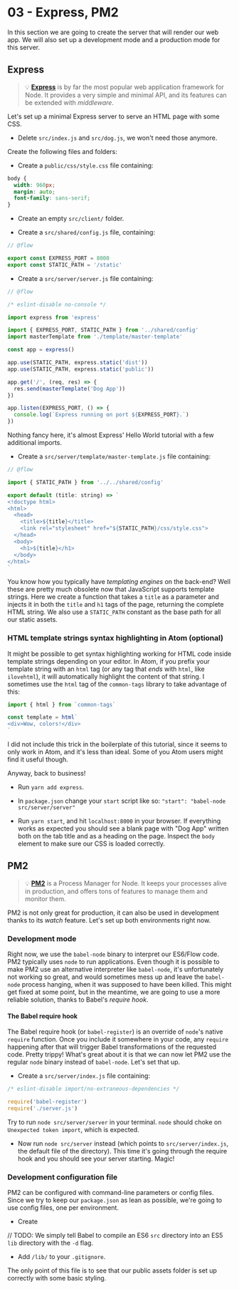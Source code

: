 # 03 - Express, PM2

In this section we are going to create the server that will render our web app. We will also set up a development mode and a production mode for this server.

## Express

> 💡 **[Express](http://expressjs.com/)** is by far the most popular web application framework for Node. It provides a very simple and minimal API, and its features can be extended with *middleware*.

Let's set up a minimal Express server to serve an HTML page with some CSS.

- Delete `src/index.js` and `src/dog.js`, we won't need those anymore.

Create the following files and folders:

- Create a `public/css/style.css` file containing:

```css
body {
  width: 960px;
  margin: auto;
  font-family: sans-serif;
}
```

- Create an empty `src/client/` folder.

- Create a `src/shared/config.js` file, containing:

```javascript
// @flow

export const EXPRESS_PORT = 8000
export const STATIC_PATH = '/static'
```

- Create a `src/server/server.js` file containing:

```javascript
// @flow

/* eslint-disable no-console */

import express from 'express'

import { EXPRESS_PORT, STATIC_PATH } from '../shared/config'
import masterTemplate from './template/master-template'

const app = express()

app.use(STATIC_PATH, express.static('dist'))
app.use(STATIC_PATH, express.static('public'))

app.get('/', (req, res) => {
  res.send(masterTemplate('Dog App'))
})

app.listen(EXPRESS_PORT, () => {
  console.log(`Express running on port ${EXPRESS_PORT}.`)
})
```

Nothing fancy here, it's almost Express' Hello World tutorial with a few additional imports.

- Create a `src/server/template/master-template.js` file containing:

```javascript
// @flow

import { STATIC_PATH } from '../../shared/config'

export default (title: string) => `
<!doctype html>
<html>
  <head>
    <title>${title}</title>
    <link rel="stylesheet" href="${STATIC_PATH}/css/style.css">
  </head>
  <body>
    <h1>${title}</h1>
  </body>
</html>
`
```

You know how you typically have *templating engines* on the back-end? Well these are pretty much obsolete now that JavaScript supports template strings. Here we create a function that takes a `title` as a parameter and injects it in both the `title` and `h1` tags of the page, returning the complete HTML string. We also use a `STATIC_PATH` constant as the base path for all our static assets.

### HTML template strings syntax highlighting in Atom (optional)

It might be possible to get syntax highlighting working for HTML code inside template strings depending on your editor. In Atom, if you prefix your template string with an `html` tag (or any tag that *ends* with `html`, like `ilovehtml`), it will automatically highlight the content of that string. I sometimes use the `html` tag of the `common-tags` library to take advantage of this:

```javascript
import { html } from `common-tags`

const template = html`
<div>Wow, colors!</div>
`
```

I did not include this trick in the boilerplate of this tutorial, since it seems to only work in Atom, and it's less than ideal. Some of you Atom users might find it useful though.

Anyway, back to business!

- Run `yarn add express`.

- In `package.json` change your `start` script like so: `"start": "babel-node src/server/server"`

- Run `yarn start`, and hit `localhost:8000` in your browser. If everything works as expected you should see a blank page with "Dog App" written both on the tab title and as a heading on the page. Inspect the `body` element to make sure our CSS is loaded correctly.

## PM2

> 💡 **[PM2](http://pm2.keymetrics.io/)** is a Process Manager for Node. It keeps your processes alive in production, and offers tons of features to manage them and monitor them.

PM2 is not only great for production, it can also be used in development thanks to its *watch* feature. Let's set up both environments right now.

### Development mode

Right now, we use the `babel-node` binary to interpret our ES6/Flow code. PM2 typically uses `node` to run applications. Even though it is possible to make PM2 use an alternative interpreter like `babel-node`, it's unfortunately not working so great, and would sometimes mess up and leave the `babel-node` process hanging, when it was supposed to have been killed. This might get fixed at some point, but in the meantime, we are going to use a more reliable solution, thanks to Babel's *require hook*.

#### The Babel require hook

The Babel require hook (or `babel-register`) is an override of `node`'s native `require` function. Once you include it somewhere in your code, any `require` happening after that will trigger Babel transformations of the requested code. Pretty trippy! What's great about it is that we can now let PM2 use the regular `node` binary instead of `babel-node`. Let's set that up.

- Create a `src/server/index.js` file containing:

```javascript
/* eslint-disable import/no-extraneous-dependencies */

require('babel-register')
require('./server.js')
```

Try to run `node src/server/server` in your terminal. `node` should choke on `Unexpected token import`, which is expected.

- Now run `node src/server` instead (which points to `src/server/index.js`, the default file of the directory). This time it's going through the require hook and you should see your server starting. Magic!

### Development configuration file

PM2 can be configured with command-line parameters or config files. Since we try to keep our `package.json` as lean as possible, we're going to use config files, one per environment.

- Create

// TODO: We simply tell Babel to compile an ES6 `src` directory into an ES5 `lib` directory with the `-d` flag.

- Add `/lib/` to your `.gitignore`.


The only point of this file is to see that our public assets folder is set up correctly with some basic styling.
